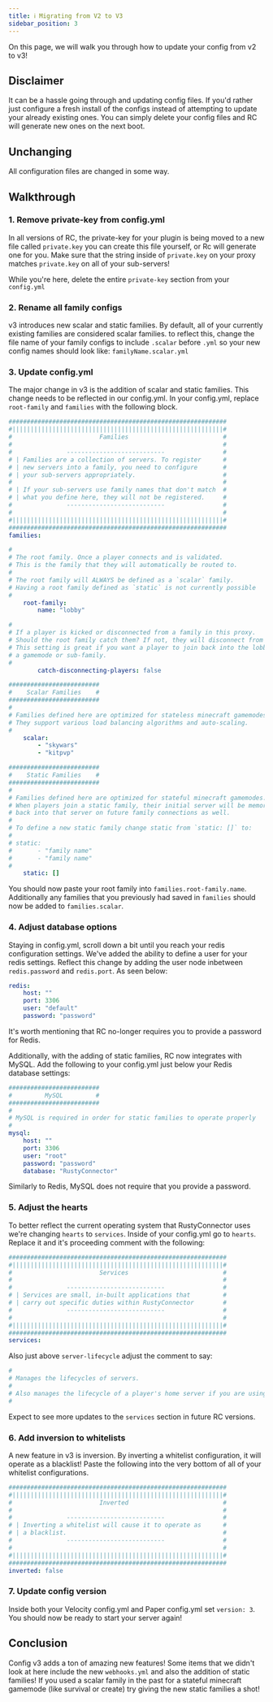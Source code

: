 ```yaml
---
title: ℹ️ Migrating from V2 to V3
sidebar_position: 3
---
```

On this page, we will walk you through how to update your config from v2 to v3!
## Disclaimer
It can be a hassle going through and updating config files.
If you'd rather just configure a fresh install of the configs instead of attempting to update your already existing ones. You can simply delete your config files and RC will generate new ones on the next boot.

## Unchanging
All configuration files are changed in some way.

## Walkthrough
### 1. Remove private-key from config.yml
In all versions of RC, the private-key for your plugin is being moved to a new file called `private.key` you can create this file yourself, or Rc will generate one for you. Make sure that the string inside of `private.key` on your proxy matches `private.key` on all of your sub-servers!

While you're here, delete the entire `private-key` section from your `config.yml`

### 2. Rename all family configs
v3 introduces new scalar and static families. By default, all of your currently existing families are considered scalar families. to reflect this, change the file name of your family configs to include `.scalar` before `.yml` so your new config names should look like: `familyName.scalar.yml`

### 3. Update config.yml
The major change in v3 is the addition of scalar and static families. This change needs to be reflected in our config.yml. In your config.yml, replace `root-family` and `families` with the following block.
```yml
############################################################
#||||||||||||||||||||||||||||||||||||||||||||||||||||||||||#
#                        Families                          #
#                                                          #
#               ---------------------------                #
# | Families are a collection of servers. To register      #
# | new servers into a family, you need to configure       #
# | your sub-servers appropriately.                        #
#                                                          #
# | If your sub-servers use family names that don't match  #
# | what you define here, they will not be registered.     #
#               ---------------------------                #
#                                                          #
#||||||||||||||||||||||||||||||||||||||||||||||||||||||||||#
############################################################
families:

#
# The root family. Once a player connects and is validated.
# This is the family that they will automatically be routed to.
#
# The root family will ALWAYS be defined as a `scalar` family.
# Having a root family defined as `static` is not currently possible
#
    root-family:
        name: "lobby"

#
# If a player is kicked or disconnected from a family in this proxy.
# Should the root family catch them? If not, they will disconnect from the whole network.
# This setting is great if you want a player to join back into the lobby if they get kicked from
# a gamemode or sub-family.
#
        catch-disconnecting-players: false

#########################
#    Scalar Families    #
#########################
#
# Families defined here are optimized for stateless minecraft gamemodes.
# They support various load balancing algorithms and auto-scaling.
#
    scalar:
        - "skywars"
        - "kitpvp"

#########################
#    Static Families    #
#########################
#
# Families defined here are optimized for stateful minecraft gamemodes.
# When players join a static family, their initial server will be memorized, and they'll be connected
# back into that server on future family connections as well.
#
# To define a new static family change static from `static: []` to:
#
# static:
#       - "family name"
#       - "family name"
#
    static: []
```
You should now paste your root family into `families.root-family.name`.
Additionally any families that you previously had saved in `families` should now be added to `families.scalar`.

### 4. Adjust database options
Staying in config.yml, scroll down a bit until you reach your redis configuration settings.
We've added the ability to define a user for your redis settings. Reflect this change by adding the user node inbetween `redis.password` and `redis.port`. As seen below:
```yml
redis:
    host: ""
    port: 3306
    user: "default"
    password: "password"
```
It's worth mentioning that RC no-longer requires you to provide a password for Redis.

Additionally, with the adding of static families, RC now integrates with MySQL. Add the following to your config.yml just below your Redis database settings:
```yml
#########################
#         MySQL         #
#########################
#
# MySQL is required in order for static families to operate properly
#
mysql:
    host: ""
    port: 3306
    user: "root"
    password: "password"
    database: "RustyConnector"
```
Similarly to Redis, MySQL does not require that you provide a password.

### 5. Adjust the hearts
To better reflect the current operating system that RustyConnector uses we're changing `hearts` to `services`. Inside of your config.yml go to `hearts`. Replace it and it's proceeding comment with the following:
```yml
############################################################
#||||||||||||||||||||||||||||||||||||||||||||||||||||||||||#
#                        Services                          #
#                                                          #
#               ---------------------------                #
# | Services are small, in-built applications that         #
# | carry out specific duties within RustyConnector        #
#               ---------------------------                #
#                                                          #
#||||||||||||||||||||||||||||||||||||||||||||||||||||||||||#
############################################################
services:
```
Also just above `server-lifecycle` adjust the comment to say:
```yml
#
# Manages the lifecycles of servers.
#
# Also manages the lifecycle of a player's home server if you are using Static Families.
#
```

Expect to see more updates to the `services` section in future RC versions.

### 6. Add inversion to whitelists
A new feature in v3 is inversion. By inverting a whitelist configuration, it will operate as a blacklist!
Paste the following into the very bottom of all of your whitelist configurations.
```yml
############################################################
#||||||||||||||||||||||||||||||||||||||||||||||||||||||||||#
#                        Inverted                          #
#                                                          #
#               ---------------------------                #
# | Inverting a whitelist will cause it to operate as      #
# | a blacklist.                                           #
#               ---------------------------                #
#                                                          #
#||||||||||||||||||||||||||||||||||||||||||||||||||||||||||#
############################################################
inverted: false
```

### 7. Update config version
Inside both your Velocity config.yml and Paper config.yml set `version: 3`. You should now be ready to start your server again!

## Conclusion
Config v3 adds a ton of amazing new features! Some items that we didn't look at here include the new `webhooks.yml` and also the addition of static families! If you used a scalar family in the past for a stateful minecraft gamemode (like survival or create) try giving the new static families a shot!